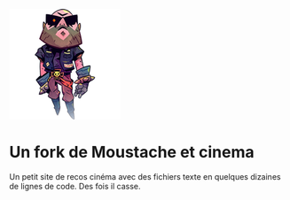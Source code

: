 ![Ciné Club du w3c](/images/avatar.png)

# Un fork de Moustache et cinema

Un petit site de recos cinéma avec des fichiers texte en quelques dizaines de lignes de code.
Des fois il casse.
